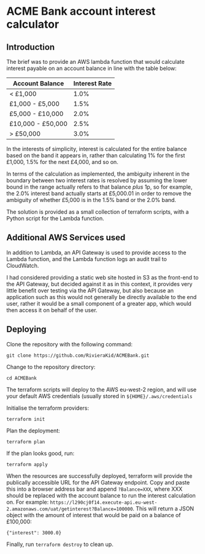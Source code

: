 # ACME Bank account interest calculator
## Introduction
The brief was to provide an AWS lambda function that would calculate interest payable on an account balance in line with the table below:

| Account Balance | Interest Rate |
|-----------------|---------------|
| < £1,000 | 1.0% |
| £1,000 - £5,000 | 1.5% |
| £5,000 - £10,000 | 2.0% |
| £10,000 - £50,000 | 2.5% |
| > £50,000 | 3.0% |

In the interests of simplicity, interest is calculated for the entire balance based on the band it appears in, rather than calculating 1% for the first £1,000, 1.5% for the next £4,000, and so on.

In terms of the calculation as implemented, the ambiguity inherent in the boundary between two interest rates is resolved by assuming the lower bound in the range actually refers to that balance *plus* 1p, so for example, the 2.0% interest band actually starts at £5,000.01 in order to remove the ambiguity of whether £5,000 is in the 1.5% band or the 2.0% band.

The solution is provided as a small collection of terraform scripts, with a Python script for the Lambda function.

## Additional AWS Services used
In addition to Lambda, an API Gateway is used to provide access to the Lambda function, and the Lambda function logs an audit trail to CloudWatch.

I had considered providing a static web site hosted in S3 as the front-end to the API Gateway, but decided against it as in this context, it provides very little benefit over testing via the API Gateway, but also because an application such as this would not generally be directly available to the end user, rather it would be a small component of a greater app, which would then access it on behalf of the user.

## Deploying

Clone the repository with the following command:

```git clone https://github.com/RivieraKid/ACMEBank.git```

Change to the repository directory:

```cd ACMEBank```

The terraform scripts will deploy to the AWS eu-west-2 region, and will use your default AWS credentials (usually stored in ```${HOME}/.aws/credentials```

Initialise the terraform providers:

```terraform init```

Plan the deployment:

```terraform plan```

If the plan looks good, run:

```terraform apply```

When the resources are successfully deployed, terraform will provide the publically accessible URL for the API Gateway endpoint. Copy and paste this into a browser address bar and append ```?Balance=XXX```, where XXX should be replaced with the account balance to run the interest calculation on. For example: ```https://l290cj0f14.execute-api.eu-west-2.amazonaws.com/uat/getinterest?Balance=100000```. This will return a JSON object with the amount of interest that would be paid on a balance of £100,000:

```{"interest": 3000.0}```

Finally, run ```terraform destroy``` to clean up.